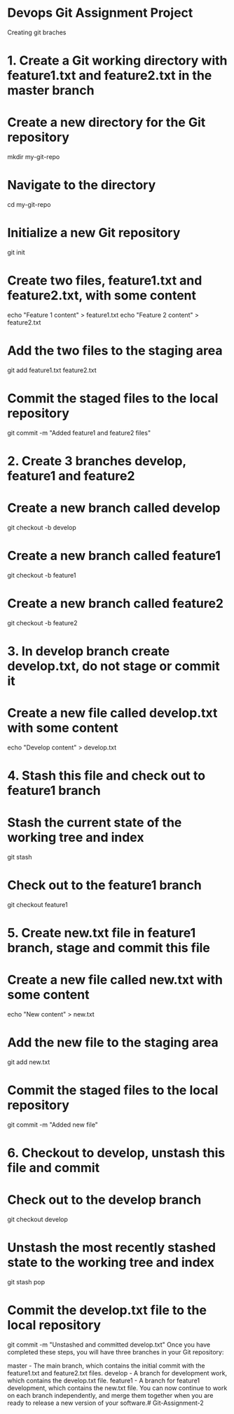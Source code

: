 
# Devops Git Assignment Project

Creating git braches 
# 1. Create a Git working directory with feature1.txt and feature2.txt in the master branch

# Create a new directory for the Git repository
mkdir my-git-repo

# Navigate to the directory
cd my-git-repo

# Initialize a new Git repository
git init

# Create two files, feature1.txt and feature2.txt, with some content
echo "Feature 1 content" > feature1.txt
echo "Feature 2 content" > feature2.txt

# Add the two files to the staging area
git add feature1.txt feature2.txt

# Commit the staged files to the local repository
git commit -m "Added feature1 and feature2 files"

# 2. Create 3 branches develop, feature1 and feature2

# Create a new branch called develop
git checkout -b develop

# Create a new branch called feature1
git checkout -b feature1

# Create a new branch called feature2
git checkout -b feature2

# 3. In develop branch create develop.txt, do not stage or commit it

# Create a new file called develop.txt with some content
echo "Develop content" > develop.txt

# 4. Stash this file and check out to feature1 branch

# Stash the current state of the working tree and index
git stash

# Check out to the feature1 branch
git checkout feature1

# 5. Create new.txt file in feature1 branch, stage and commit this file

# Create a new file called new.txt with some content
echo "New content" > new.txt

# Add the new file to the staging area
git add new.txt

# Commit the staged files to the local repository
git commit -m "Added new file"

# 6. Checkout to develop, unstash this file and commit

# Check out to the develop branch
git checkout develop

# Unstash the most recently stashed state to the working tree and index
git stash pop

# Commit the develop.txt file to the local repository
git commit -m "Unstashed and committed develop.txt"
Once you have completed these steps, you will have three branches in your Git repository:

master - The main branch, which contains the initial commit with the feature1.txt and feature2.txt files.
develop - A branch for development work, which contains the develop.txt file.
feature1 - A branch for feature1 development, which contains the new.txt file.
You can now continue to work on each branch independently, and merge them together when you are ready to release a new version of your software.# Git-Assignment-2
